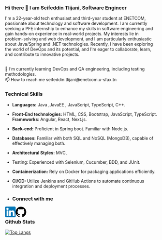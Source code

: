 ### Hi there 👋 I am Seifeddin Tlijani, Software Engineer
I'm a 22-year-old tech enthusiast and third-year student at ENETCOM, passionate about technology and software development. I am currently seeking a PFE internship to enhance my skills in software engineering and gain hands-on experience in real-world projects. My interests lie in problem-solving and web development, and I am particularly enthusiastic about Java/Spring and .NET technologies. Recently, I have been exploring the world of DevOps and its potential, and I'm eager to collaborate, learn, and contribute to innovative projects.

<br>  
🌱 I’m currently learning DevOps and QA engineering, including testing methodologies.
<br>  
📫 How to reach me seifeddin.tlijani@enetcom.u-sfax.tn

### Technical Skills
- **Languages:** Java ,JavaEE , JavaScript, TypeScript, C++.
- **Front-End technologies:** HTML, CSS, Bootstrap, JavaScript, TypeScript. **Frameworks**: Angular, React, Next.js.
- **Back-end:** Proficient in Spring boot. Familiar with Node.js.
- **Databases:** Familiar with both SQL and NoSQL (MongoDB), capable of effectively managing both.
- **Architectural Styles:** MVC,
- Testing: Experienced with Selenium, Cucumber, BDD, and JUnit.
- **Containerization:** Rely on Docker for packaging applications efficiently.
- **CI/CD:** Utilize Jenkins and GitHub Actions to automate continuous integration and deployment processes.


- ### Connect with me
<a href="https://www.linkedin.com/in/tlijani-seif-482897200/">
  <img align="left" src="https://github.com/Seifeddin-tlijani/Seifeddin-tlijani/blob/main/linkedin.png" alt="Seif Tlijani | Linkedin" width="35px"/>
 </a>
<a href="https://github.com/Seifeddin-tlijani/">
  <img align="left" src="https://github.com/Seifeddin-tlijani/Seifeddin-tlijani/blob/main/Github.png" alt="Seif Tlijani | Github" width="35px"/>
</a>
<br>  


### Github Stats

[![Top Langs](https://github-readme-stats.vercel.app/api/top-langs/?username=Seifeddin-tlijani&layout=compact)](https://github.com/Seifeddin-tlijani/)

<!--
**Seifeddin-tlijani/Seifeddin-tlijani** is a ✨ _special_ ✨ repository because its `README.md` (this file) appears on your GitHub profile.

Here are some ideas to get you started:

- 🔭 I’m currently working on ...
- 🌱 I’m currently learning ...
- 👯 I’m looking to collaborate on ...
- 🤔 I’m looking for help with ...
- 💬 Ask me about ...
- 📫 How to reach me: ...
- 😄 Pronouns: ...
- ⚡ Fun fact: ...
-->
